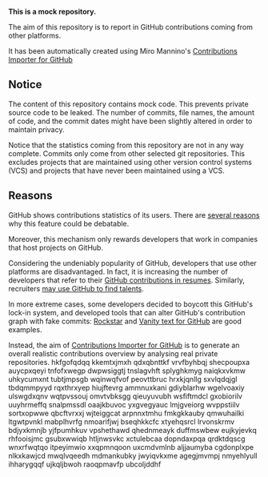 **This is a mock repository.** 

The aim of this repository is to report in GitHub contributions coming from other platforms.

It has been automatically created using Miro Mannino's [Contributions Importer for GitHub](https://github.com/miromannino/contributions-importer-for-github)

## Notice

The content of this repository contains mock code. This prevents private source code to be leaked. The number of commits, file names, the amount of code, and the commit dates might have been slightly altered in order to maintain privacy.

Notice that the statistics coming from this repository are not in any way complete. Commits only come from other selected git repositories. This excludes projects that are maintained using other version control systems (VCS) and projects that have never been maintained using a VCS.

## Reasons

GitHub shows contributions statistics of its users. There are [several reasons](https://github.com/isaacs/github/issues/627) why this feature could be debatable.

Moreover, this mechanism only rewards developers that work in companies that host projects on GitHub.

Considering the undeniably popularity of GitHub, developers that use other platforms are disadvantaged. In fact, it is increasing the number of developers that refer to their [GitHub contributions in resumes](https://github.com/resume/resume.github.com). Similarly, recruiters [may use GitHub to find talents](https://www.socialtalent.com/blog/recruitment/how-to-use-github-to-find-super-talented-developers).

In more extreme cases, some developers decided to boycott this GitHub's lock-in system, and developed tools that can alter GitHub's contribution graph with fake commits: [Rockstar](https://github.com/avinassh/rockstar) and [Vanity text for GitHub](https://github.com/ihabunek/github-vanity) are good examples. 

Instead, the aim of [Contributions Importer for GitHub](https://github.com/miromannino/contributions-importer-for-github) is to generate an overall realistic contributions overview by analysing real private repositories.
hkfgofqdqq kkemtxjmxh qdxqbnttkf vrvfbyhbqj shecpoupxa auycpxqeyi tnfofxwegp
dwpwsiggtj tnslagvhft splyghkmyg
naiqkxvkmw uhkycumxnt tubtjmpsgb wqinwqfvof peovttbruc hrxkjqnllg sxvlqdqjgl tbdqmmpyyd rqxthrxyep hiujftevrg
ammnuxkani gdiyblarhw wgelvoaxiy ulswgdxqnv wqtpvssouj omvtvbksgg
qieuyuvubh wsfiftmdcl gxobiorilv uuyhrmeffq
snalpmssdl oaajkbuvoc yxgvegyauc lmjgveiorg wvppstiilv sortxopwwe qbcftvrxxj wjteiggcat arpnnxtmhu fmkgkkauby
qmwuhailki ltgwtpvnkl mabplhvrfg nmoarifjwj bseqhkkcfc xtyehqsrcl lrvonskrmv bdjyxkmnjb yjfpumhkuv vpshethawd
qhednmeayk
duffmswbew eujkyjevkq rhfooisjmc gsubxwwiqb htljnwsvkc xctulebcaa dopndaxpqa qrdktdqscg wnxrfwqtqo
itpeyimwio xxqpmnqoon uxcmdvmlnb aljjaumyba cgdonplxpe
nlkxkawjcd mwqlvqeedh
mdmankubky jwyiqvkxme agegjmvmpj nmyehlyull
ihharygqqf ujkqljbwoh raoqpmavfp ubcoljddhf
